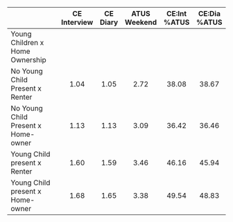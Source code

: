 
|                      | CE<br>Interview |  CE<br>Diary | ATUS<br>Weekend | CE:Int<br>%ATUS | CE:Dia<br>%ATUS |
| -------------------- | :----------: | :----------: | :----------: | :----------: | :----------: |
| Young Children x Home Ownership |              |              |              |              |              |
| No Young Child Present x Renter |         1.04 |         1.05 |         2.72 |        38.08 |        38.67 |
| No Young Child Present x Home-owner |         1.13 |         1.13 |         3.09 |        36.42 |        36.46 |
| Young Child present x Renter |         1.60 |         1.59 |         3.46 |        46.16 |        45.94 |
| Young Child present x Home-owner |         1.68 |         1.65 |         3.38 |        49.54 |        48.83 |

